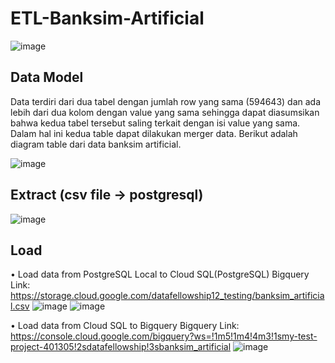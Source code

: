 # ETL-Banksim-Artificial

![image](https://github.com/Aliviarahma/ETL-Banksim-Artificial/assets/71688560/83ec05f2-e547-409a-aca9-fd4ab340290e)

## Data Model
Data terdiri dari dua tabel dengan jumlah row yang sama (594643)  dan ada lebih dari dua kolom dengan value yang sama sehingga dapat diasumsikan bahwa kedua tabel tersebut saling terkait dengan isi value yang sama. Dalam hal ini kedua table dapat dilakukan merger data. Berikut adalah diagram table dari data banksim artificial.

![image](https://github.com/Aliviarahma/ETL-Banksim-Artificial/assets/71688560/7967f0d7-9188-4142-9bfe-de9e888b6ce0)

## Extract (csv file -> postgresql)
![image](https://github.com/Aliviarahma/ETL-Banksim-Artificial/assets/71688560/087698e5-7f7e-40fd-a2de-fcb020ccce5f)

## Load 
•	Load data from PostgreSQL Local to Cloud SQL(PostgreSQL)
Bigquery Link: https://storage.cloud.google.com/datafellowship12_testing/banksim_artificial.csv
![image](https://github.com/Aliviarahma/ETL-Banksim-Artificial/assets/71688560/87f0251b-7746-423b-8057-37e56a4615c7)
![image](https://github.com/Aliviarahma/ETL-Banksim-Artificial/assets/71688560/184cae6e-e70d-4b1c-9300-2b330348274f)

•	Load data from Cloud SQL to Bigquery
Bigquery Link: https://console.cloud.google.com/bigquery?ws=!1m5!1m4!4m3!1smy-test-project-401305!2sdatafellowship!3sbanksim_artificial
![image](https://github.com/Aliviarahma/ETL-Banksim-Artificial/assets/71688560/4dcbc13e-1376-41a3-80f6-baa881ee83b9)

